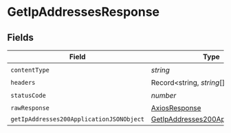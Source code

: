 # GetIpAddressesResponse


## Fields

| Field                                                                                           | Type                                                                                            | Required                                                                                        | Description                                                                                     |
| ----------------------------------------------------------------------------------------------- | ----------------------------------------------------------------------------------------------- | ----------------------------------------------------------------------------------------------- | ----------------------------------------------------------------------------------------------- |
| `contentType`                                                                                   | *string*                                                                                        | :heavy_check_mark:                                                                              | N/A                                                                                             |
| `headers`                                                                                       | Record<string, *string*[]>                                                                      | :heavy_minus_sign:                                                                              | N/A                                                                                             |
| `statusCode`                                                                                    | *number*                                                                                        | :heavy_check_mark:                                                                              | N/A                                                                                             |
| `rawResponse`                                                                                   | [AxiosResponse](https://axios-http.com/docs/res_schema)                                         | :heavy_minus_sign:                                                                              | N/A                                                                                             |
| `getIpAddresses200ApplicationJSONObject`                                                        | [GetIpAddresses200ApplicationJSON](../../models/operations/getipaddresses200applicationjson.md) | :heavy_minus_sign:                                                                              | OK                                                                                              |